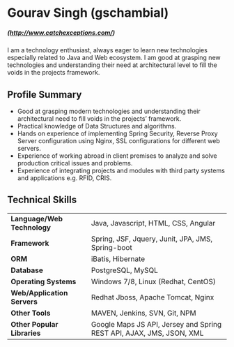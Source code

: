 # Gourav Singh (gschambial)
##### (http://www.catchexceptions.com/)
I am a technology enthusiast, always eager to learn new technologies especially related to Java and Web ecosystem. I am good at grasping new technologies and understanding their need at architectural level to fill the voids in the projects framework.

## Profile Summary

* Good at grasping modern technologies and understanding their architectural need to fill voids in the projects’ framework.
* Practical knowledge of Data Structures and algorithms.
* Hands on experience of implementing Spring Security, Reverse Proxy Server configuration using Nginx, SSL configurations for different web servers.
* Experience of working abroad in client premises to analyze and solve production critical issues and problems.
* Experience of integrating projects and modules with third party systems and applications e.g. RFID, CRIS. 


## Technical Skills
 
| | |
|-|-|
**Language/Web Technology**  | Java, Javascript, HTML, CSS, Angular
**Framework**  | Spring, JSF, Jquery, Junit, JPA, JMS, Spring-boot
**ORM**  | iBatis, Hibernate
**Database**  | PostgreSQL, MySQL
**Operating Systems**  | Windows 7/8, Linux (Redhat, CentOS)
**Web/Application Servers**  | Redhat Jboss, Apache Tomcat, Nginx
**Other Tools**  | MAVEN, Jenkins, SVN, Git, NPM
**Other Popular Libraries**  | Google Maps JS API, Jersey and Spring REST API, AJAX, JMS, JSON, XML
